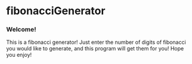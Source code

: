# fibonacciGenerator

### Welcome!

This is a fibonacci generator!
Just enter the number of digits of fibonacci you would like to generate, and this program will get them for you!
Hope you enjoy!
